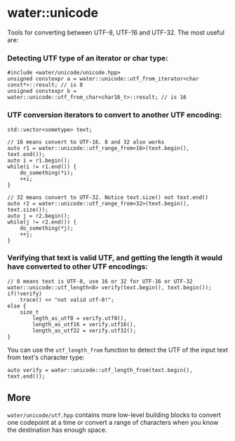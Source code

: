# water::unicode

Tools for converting between UTF-8, UTF-16 and UTF-32. The most useful are:

### Detecting UTF type of an iterator or char type:

    #include <water/unicode/unicode.hpp>
    unsigned constexpr a = water::unicode::utf_from_iterator<char const*>::result; // is 8
    unsigned constexpr b = water::unicode::utf_from_char<char16_t>::result; // is 16


### UTF conversion iterators to convert to another UTF encoding:

    std::vector<sometype> text;

    // 16 means convert to UTF-16. 8 and 32 also works
    auto r1 = water::unicode::utf_range_from<16>(text.begin(), text.end());
    auto i = r1.begin();
    while(i != r1.end()) {
        do_something(*i);
        ++i;
    }
    
    // 32 means convert to UTF-32. Notice text.size() not text.end()
    auto r2 = water::unicode::utf_range_from<32>(text.begin(), text.size());
    auto j = r2.begin();
    while(j != r2.end()) {
        do_something(*j);
        ++j;
    }

### Verifying that text is valid UTF, and getting the length it would have converted to other UTF encodings:

    // 8 means text is UTF-8, use 16 or 32 for UTF-16 or UTF-32
    water::unicode::utf_length<8> verify(text.begin(), text.begin());
    if(!verify)
        trace() << "not valid utf-8!";
    else {
        size_t
            legth_as_utf8 = verify.utf8(),
            length_as_utf16 = verify.utf16(),
            length_as_utf32 = verify.utf32();
    }

You can use the `utf_length_from` function to detect the UTF of the input text from text's character type:

    auto verify = water::unicode::utf_length_from(text.begin(), text.end());
    
## More

`water/unicode/utf.hpp` contains more low-level building blocks to convert one codepoint at a time
or convert a range of characters when you know the destination has enough space.
